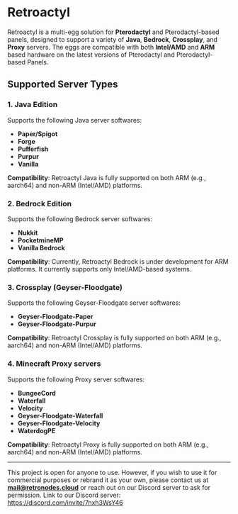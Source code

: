 # Retroactyl

Retroactyl is a multi-egg solution for **Pterodactyl** and Pterodactyl-based panels, designed to support a variety of **Java**, **Bedrock**, **Crossplay**, and **Proxy** servers. The eggs are compatible with both **Intel/AMD** and **ARM** based hardware on the latest versions of Pterodactyl and Pterodactyl-based Panels.

## Supported Server Types

### 1. Java Edition
Supports the following Java server softwares:
- **Paper/Spigot**
- **Forge**
- **Pufferfish**
- **Purpur**
- **Vanilla**

**Compatibility**: Retroactyl Java is fully supported on both ARM (e.g., aarch64) and non-ARM (Intel/AMD) platforms.

### 2. Bedrock Edition
Supports the following Bedrock server softwares:
- **Nukkit**
- **PocketmineMP**
- **Vanilla Bedrock**

**Compatibility**: Currently, Retroactyl Bedrock is under development for ARM platforms. It currently supports only Intel/AMD-based systems.

### 3. Crossplay (Geyser-Floodgate)
Supports the following Geyser-Floodgate server softwares:
- **Geyser-Floodgate-Paper**
- **Geyser-Floodgate-Purpur**

**Compatibility**: Retroactyl Crossplay is fully supported on both ARM (e.g., aarch64) and non-ARM (Intel/AMD) platforms.

### 4. Minecraft Proxy servers
Supports the following Proxy server softwares:
- **BungeeCord**
- **Waterfall**
- **Velocity**
- **Geyser-Floodgate-Waterfall**
- **Geyser-Floodgate-Velocity**
- **WaterdogPE**

**Compatibility**: Retroactyl Proxy is fully supported on both ARM (e.g., aarch64) and non-ARM (Intel/AMD) platforms.

---

This project is open for anyone to use. However, if you wish to use it for commercial purposes or rebrand it as your own, please contact us at **mail@retronodes.cloud** or reach out on our Discord server to ask for permission.
Link to our Discord server: https://discord.com/invite/7nxh3WsY46

